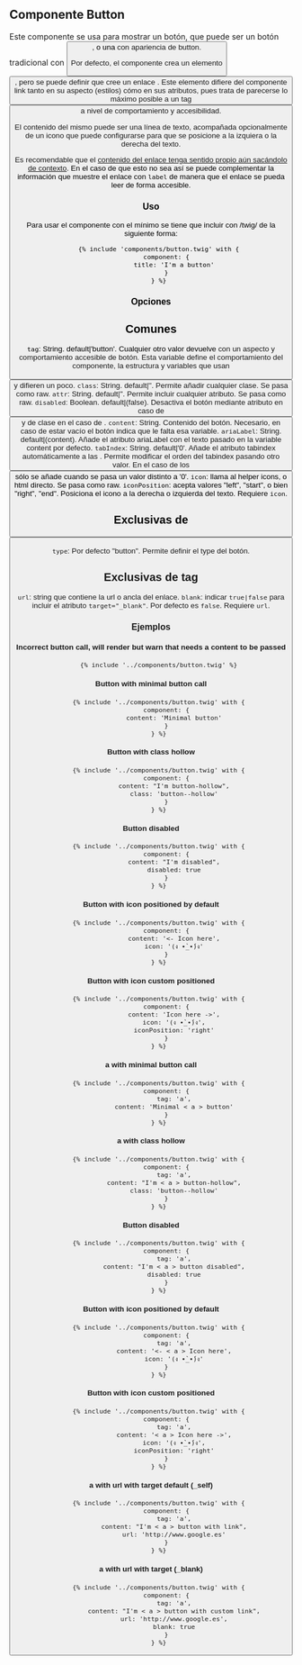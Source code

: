## Componente Button
Este componente se usa para mostrar un botón, que puede ser un botón tradicional con <button>, o una <a> con apariencia de button.

Por defecto, el componente crea un elemento <button>, pero se puede definir que cree un enlace <a>. Este elemento <a> difiere del componente link tanto en su aspecto (estilos) cómo en sus atributos, pues trata de parecerse lo máximo posible a un tag <button> a nivel de comportamiento y accesibilidad.

El contenido del mismo puede ser una línea de texto, acompañada opcionalmente de un icono que puede configurarse para que se posicione a la izquiera o la derecha del texto.

Es recomendable que el [contenido del enlace tenga sentido propio aún sacándolo de contexto](https://www.un.org/en/webaccessibility/navigation.shtml#Links). En el caso de que esto no sea así se puede complementar la información que muestre el enlace con `label` de manera que el enlace se pueda leer de forma accesible.

### Uso
Para usar el componente con el mínimo se tiene que incluir con /twig/ de la siguiente forma:
```
    {% include 'components/button.twig' with {
        component: {
            title: 'I'm a button'
        }
    } %}
```

### Opciones
## Comunes
`tag`: String. default|'button'. Cualquier otro valor devuelve <a> con un aspecto y comportamiento accesible de botón. Esta variable define el comportamiento del componente, la estructura y variables que usan <button> y <a> difieren un poco.
`class`: String. default|''. Permite añadir cualquier clase. Se pasa como raw.
`attr`: String. default|''. Permite incluir cualquier atributo. Se pasa como raw.
`disabled`: Boolean. default|(false). Desactiva el botón mediante atributo en caso de <button> y de clase en el caso de <a>.
`content`: String. Contenido del botón. Necesario, en caso de estar vacío el botón indica que le falta esa variable. 
`ariaLabel`: String. default|(content). Añade el atributo ariaLabel con el texto pasado en la variable content por defecto.
`tabIndex`: String. default|'0'. Añade el atributo tabindex automáticamente a las <a>. Permite modificar el orden del tabindex pasando otro valor. En el caso de los <button> sólo se añade cuando se pasa un valor distinto a '0'.
`icon`: llama al helper icons, o html directo. Se pasa como raw.
`iconPosition`: acepta valores "left", "start", o bien "right", "end". Posiciona el icono a la derecha o izquierda del texto. Requiere `icon`.

## Exclusivas de <button>
`type`: Por defecto "button". Permite definir el type del botón.

## Exclusivas de tag <a>
`url`: string que contiene la url o ancla del enlace.
`blank`: indicar `true|false` para incluir el atributo `target="_blank"`. Por defecto es `false`. Requiere `url`.

### Ejemplos
#### Incorrect button call, will render but warn that needs a content to be passed
```
    {% include '../components/button.twig' %}
```
#### Button with minimal button call
```
    {% include '../components/button.twig' with {
        component: {
            content: 'Minimal button'
        }
    } %}
```
#### Button with class hollow
```
    {% include '../components/button.twig' with {
        component: {
            content: "I'm button-hollow",
            class: 'button--hollow'
        }
    } %}
```
#### Button disabled
```
    {% include '../components/button.twig' with {
        component: {
            content: "I'm disabled",
            disabled: true
        }
    } %}
```
#### Button with icon positioned by default
```
    {% include '../components/button.twig' with {
        component: {
            content: '<- Icon here',
            icon: '(ง •̀_•́)ง'
        }
    } %}
```
#### Button with icon custom positioned
```
    {% include '../components/button.twig' with {
        component: {
            content: 'Icon here ->',
            icon: '(ง •̀_•́)ง',
            iconPosition: 'right'
        }
    } %}
```
#### a with minimal button call
```
    {% include '../components/button.twig' with {
        component: {
            tag: 'a',
            content: 'Minimal < a > button'
        }
    } %}
```
#### a with class hollow
```
    {% include '../components/button.twig' with {
        component: {
            tag: 'a',
            content: "I'm < a > button-hollow",
            class: 'button--hollow'
        }
    } %}
```
#### Button disabled
```
    {% include '../components/button.twig' with {
        component: {
            tag: 'a',
            content: "I'm < a > button disabled",
            disabled: true
        }
    } %}
```
#### Button with icon positioned by default
```
    {% include '../components/button.twig' with {
        component: {
            tag: 'a',
            content: '<- < a > Icon here',
            icon: '(ง •̀_•́)ง'
        }
    } %}
```
#### Button with icon custom positioned
```
    {% include '../components/button.twig' with {
        component: {
            tag: 'a',
            content: '< a > Icon here ->',
            icon: '(ง •̀_•́)ง',
            iconPosition: 'right'
        }
    } %}
```

#### a with url with target default (_self)
```
    {% include '../components/button.twig' with {
        component: {
            tag: 'a',
            content: "I'm < a > button with link",
            url: 'http://www.google.es'
        }
    } %}
```
#### a with url with target (_blank)
```
    {% include '../components/button.twig' with {
        component: {
            tag: 'a',
            content: "I'm < a > button with custom link",
            url: 'http://www.google.es',
            blank: true
        }
    } %}
```
